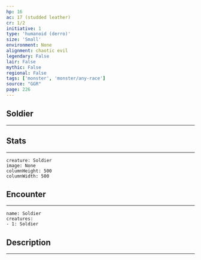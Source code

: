 ```yaml
---
hp: 16
ac: 17 (studded leather)
cr: 1/2
initiative: 1
type: 'humanoid (derro)'    
size: 'Small'
environment: None
alignment: chaotic evil
legendary: False
lair: False
mythic: False
regional: False
tags: ['monster', 'monster/any-race']
source: "GGR"
page: 226
---
```


## Soldier
---



## Stats
---

```statblock
creature: Soldier
image: None
columnHeight: 500
columnWidth: 500
```

## Encounter
---

```encounter-table
name: Soldier
creatures:
- 1: Soldier
```

## Description
---




